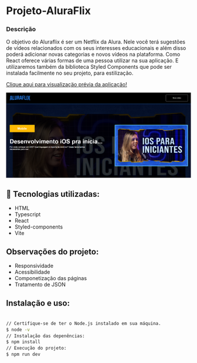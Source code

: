 # Projeto-AluraFlix

### Descrição

O objetivo do Aluraflix é ser um Netflix da Alura. Nele você terá sugestões de vídeos relacionados com os seus interesses educacionais e além disso poderá adicionar novas categorias e novos vídeos na plataforma.
Como React oferece várias formas de uma pessoa utilizar na sua aplicação.
E utilizaremos também da biblioteca Styled Components que pode ser instalada facilmente no seu projeto, para estilização.

[Clique aqui para visualizaçäo prévia da aplicaçäo!](https://karinewagner.github.io/projeto-aluraflix/)

![preview](./.github/previews.PNG)

## 🔧 Tecnologias utilizadas:

- HTML
- Typescript
- React
- Styled-components
- Vite

## Observações do projeto:

- Responsividade
- Acessibilidade
- Componetização das páginas
- Tratamento de JSON

## Instalação e uso:

```bash

// Certifique-se de ter o Node.js instalado em sua máquina.
$ node -v
// Instalação das depenências:
$ npm install
// Execução do projeto:
$ npm run dev

```
